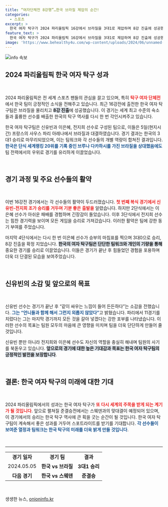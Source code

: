 ```yaml
---
title: “여자단체전 8강행”…한국 브라질 제압의 순간!
categories:
  - 스포츠
excerpt: >
  한국 여자 탁구가 2024 파리올림픽 16강에서 브라질을 3대1로 제압하며 8강 진출에 성공했다! 신유빈과 전지희의 쫄깃한 승부로 기대되는 준결승전, 어떤 반전이 기다리나?
feature_text: >
  한국 여자 탁구가 2024 파리올림픽 16강에서 브라질을 3대1로 제압하며 8강 진출에 성공했다! 신유빈과 전지희의 쫄깃한 승부로 기대되는 준결승전, 어떤 반전이 기다리나?
image: 'https://www.behealthy4u.com/wp-content/uploads/2024/06/unnamed-file.png'
---
```


<p><img src="https://www.behealthy4u.com/wp-content/uploads/2024/06/unnamed-file.png" alt="info 속보" /></p>

<h2 data-ke-size="size26">2024 파리올림픽 한국 여자 탁구 성과</h2>

<p data-ke-size="size16">&nbsp;</p>

<p>2024 파리올림픽은 전 세계 스포츠 팬들의 관심을 끌고 있으며, 특히 <b><span style="color: #ee2323;">탁구 여자 단체전</span></b>에서 한국 팀이 긍정적인 소식을 전해주고 있습니다. 최근 16강전에 출전한 한국 여자 탁구팀은 브라질을 물리치고 <b><span style="background-color: #21538527;">8강 진출</span></b>에 성공했습니다. 이 경기는 세계 최고 수준의 숙소들과 훌륭한 선수를 배출한 한국의 탁구 역사를 다시 한 번 각인시켜주고 있습니다.</p>

<p>한국 여자 탁구팀은 신유빈과 이은혜, 전지희 선수로 구성된 팀으로, 이들은 5일(현지시간) 프랑스의 사우스 파리 아레나에서 브라질과 대결하였습니다. 경기 결과는 한국의 3대1 승리로 마무리되었으며, 이는 팀워크와 각 선수들의 개별 역량이 합쳐진 결과입니다. <b><span style="color: #1a5490;">한국은 단식 세계랭킹 20위를 기록 중인 브루나 다카하시를 가진 브라질을 상대했음에도</span></b> 팀 전력에서의 우위로 경기를 유리하게 이끌었습니다.</p>

<p data-ke-size="size16">&nbsp;</p>

<h2 data-ke-size="size26">경기 과정 및 주요 선수들의 활약</h2>

<p data-ke-size="size16">&nbsp;</p>

<p>이번 16강전 경기에서는 각 선수들의 활약이 두드러졌습니다. <b><span style="color: #ee2323;">첫 번째 복식 경기에서 신유빈-전지희 조가 승리를 거두며 기분 좋은 출발을</span></b> 알렸습니다. 하지만 2단식에서는 이은혜 선수가 아쉬운 패배를 경험하며 긴장감이 돌았습니다. 이후 3단식에서 전지희 선수는 힘찬 경기력을 보이며 모든 게임을 승리로 가져갔습니다. 이러한 활약은 팀에 강한 동기 부여를 주었습니다.</p>

<p>마지막 4단식에서는 다시 한 번 이은혜 선수가 승부의 마침표를 찍으며 3대0으로 승리, 8강 진출을 확정 지었습니다. <b><span style="background-color: #21538527;">한국의 여자 탁구팀은 단단한 팀워크와 개인의 기량을 통해</span></b> 중요한 경기를 승리로 이끌었습니다. 이들은 경기가 끝난 후 힘들었던 경험을 포용하며 더욱 더 단결된 모습을 보여주었습니다.</p>

<p data-ke-size="size16">&nbsp;</p>

<h2 data-ke-size="size26">신유빈의 소감 및 앞으로의 목표</h2>

<p data-ke-size="size16">&nbsp;</p>

<p>신유빈 선수는 경기가 끝난 후 “같이 싸우는 느낌이 들어 든든하다”는 소감을 전했습니다. <b><span style="color: #1a5490;">그는 “언니들과 함께 해서 그런지 외롭지 않았다”</span></b>고 밝혔습니다. 파리에서 11경기를 치렀다는 그는 마지막 경기까지 모든 것을 갈아 넣겠다는 강한 포부를 나타냈습니다. 이러한 선수의 목표는 팀원 모두의 마음에 큰 영향을 미치며 팀을 더욱 단단하게 만들어 줄 것입니다.</p>

<p>신유빈 뿐만 아니라 전지희와 이은혜 선수도 자신의 역할을 충실히 해내며 팀원의 사기를 북돋우고 있습니다. <b><span style="background-color: #21538527;">앞으로의 경기에 대한 높은 기대감과 목표는 한국 여자 탁구팀의 긍정적인 발전을 보장합니다</span></b>. </p>

<p data-ke-size="size16">&nbsp;</p>

<h2 data-ke-size="size26">결론: 한국 여자 탁구의 미래에 대한 기대</h2>

<p data-ke-size="size16">&nbsp;</p>

<p>2024 파리올림픽에서의 성과는 한국 여자 탁구가 <b><span style="color: #ee2323;">또 다시 세계의 주목을 받게 되는 계기가 될 것입니다</span></b>. 앞으로 펼쳐질 준결승전에서는 스웨덴과의 맞대결이 예정되어 있으며, 이 경기에서의 승리는 한국 탁구 역사에 큰 획을 긋는 순간이 될 것입니다. 한국 여자 탁구팀이 계속해서 좋은 성과를 거두어 스포트라이트를 받기를 기대합니다. <b><span style="color: #1a5490;">각 선수들이 보여준 열정과 팀워크는 한국 탁구의 미래를 더욱 밝게 만들 것입니다</span></b>. </p>

<p data-ke-size="size16">&nbsp;</p>

<hr>

<table style="width: 100%;">
<tr>
<td style="text-align: center; height: 17px;"><b>경기 일자</b></td>
<td style="text-align: center; height: 17px;"><b>경기 팀</b></td>
<td style="text-align: center; height: 17px;"><b>결과</b></td>
</tr>
<tr>
<td style="text-align: center; height: 17px;">2024.05.05</td>
<td style="text-align: center; height: 17px;"><b>한국 vs 브라질</b></td>
<td style="text-align: center; height: 17px;"><b>3대1 승리</b></td>
</tr>
<tr>
<td style="text-align: center; height: 17px;"><b>다음 경기</b></td>
<td style="text-align: center; height: 17px;"><b>한국 vs 스웨덴</b></td>
<td style="text-align: center; height: 17px;"><b>준결승</b></td>
</tr>
</table>

<p data-ke-size="size16">&nbsp;</p>
생생한 뉴스, <a href="https://onioninfo.kr" rel="dofollow">onioninfo.kr</a>


